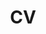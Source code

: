 ---
layout: cv
title: CV
permalink: /cv/

actions:
  - label: "Download as PDF"
    icon: pdf
    url: "/../Owen_Burroughs_CV.pdf"
---